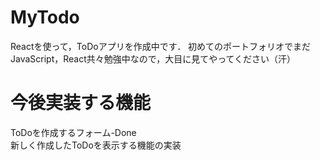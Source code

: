 # MyTodo
Reactを使って，ToDoアプリを作成中です．
初めてのポートフォリオでまだJavaScript，React共々勉強中なので，大目に見てやってください（汗）

# 今後実装する機能
ToDoを作成するフォーム-Done<br>
新しく作成したToDoを表示する機能の実装